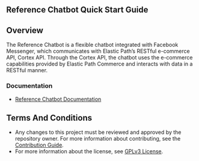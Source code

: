 ## Reference Chatbot Quick Start Guide

## Overview

The Reference Chatbot is a flexible chatbot integrated with Facebook Messenger, which communicates with Elastic Path’s RESTful e-commerce API, Cortex API. Through the Cortex API, the chatbot uses the e-commerce capabilities provided by Elastic Path Commerce and interacts with data in a RESTful manner.

### Documentation

- [Reference Chatbot Documentation](https://documentation.elasticpath.com/chatbot/docs/facebook-chat/index.html)

## Terms And Conditions

- Any changes to this project must be reviewed and approved by the repository owner. For more information about contributing, see the [Contribution Guide](https://github.com/elasticpath/facebook-chat/blob/master/.github/CONTRIBUTING.md).
- For more information about the license, see [GPLv3 License](https://github.com/elasticpath/facebook-chat/blob/master/LICENSE).
